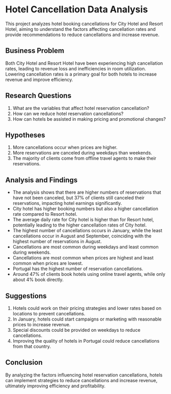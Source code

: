 # Hotel Cancellation Data Analysis

This project analyzes hotel booking cancellations for City Hotel and Resort Hotel, aiming to understand the factors affecting cancellation rates and provide recommendations to reduce cancellations and increase revenue.

## Business Problem

Both City Hotel and Resort Hotel have been experiencing high cancellation rates, leading to revenue loss and inefficiencies in room utilization. Lowering cancellation rates is a primary goal for both hotels to increase revenue and improve efficiency.

## Research Questions

1. What are the variables that affect hotel reservation cancellation?
2. How can we reduce hotel reservation cancellations?
3. How can hotels be assisted in making pricing and promotional changes?

## Hypotheses

1. More cancellations occur when prices are higher.
2. More reservations are canceled during weekdays than weekends.
3. The majority of clients come from offline travel agents to make their reservations.

## Analysis and Findings

- The analysis shows that there are higher numbers of reservations that have not been canceled, but 37% of clients still canceled their reservations, impacting hotel earnings significantly.
- City hotel has higher booking numbers but also a higher cancellation rate compared to Resort hotel.
- The average daily rate for City hotel is higher than for Resort hotel, potentially leading to the higher cancellation rates of City hotel.
- The highest number of cancellations occurs in January, while the least cancellations occur in August and September, coinciding with the highest number of reservations in August.
- Cancellations are most common during weekdays and least common during weekends.
- Cancellations are most common when prices are highest and least common when prices are lowest.
- Portugal has the highest number of reservation cancellations.
- Around 47% of clients book hotels using online travel agents, while only about 4% book directly.

## Suggestions

1. Hotels could work on their pricing strategies and lower rates based on locations to prevent cancellations.
2. In January, hotels could start campaigns or marketing with reasonable prices to increase revenue.
3. Special discounts could be provided on weekdays to reduce cancellations.
4. Improving the quality of hotels in Portugal could reduce cancellations from that country.

## Conclusion

By analyzing the factors influencing hotel reservation cancellations, hotels can implement strategies to reduce cancellations and increase revenue, ultimately improving efficiency and profitability.

